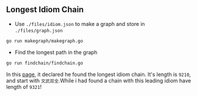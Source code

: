 ## Longest Idiom Chain

- Use `./files/idiom.json` to make a graph and store in `./files/graph.json`
```sh
go run makegraph/makegraph.go
```

- Find the longest path in the graph
```sh
go run findchain/findchain.go
```

In this [page](http://www.jielongdaquan.com/phrase/chengyujielong.aspx?pageIndex=1), it declared he found the longest idiom chain. It's length is `9210`, and start with `文武双全`.While i had found a chain with this leading idiom have length of `9321`!